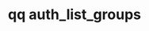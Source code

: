 ---
category: auth
command: auth_list_groups
optional_options: []
permalink: /qq-cli-command-guide/auth/auth_list_groups.html
positional_options: []
sidebar: qq_cli_command_reference_sidebar
summary: This section explains how to use the <code>qq auth_list_groups</code> command.
synopsis: List all groups
title: qq auth_list_groups
usage: qq auth_list_groups [-h]
zendesk_source: qq CLI Command Guide

---